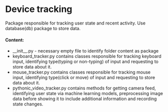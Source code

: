 # Device tracking

Package responsible for tracking user state and recent activity. Use database(db) package to store data.

#### Content:

- \_\_init\_\_.py - necessary empty file to identify folder content as package
- keyboard_tracker.py contains classes responsible for tracking keyboard input, identifying type(typing or non-typing) of input and requesting to store data about it.
- mouse_tracker.py contains classes responsible for tracking mouse input, identifying type(click or move) of input and requesting to store data about it.
- pythonic_video_tracker.py contains methods for getting camera feed, identifying user state via machine learning models, preprocessing image data before showing it  to include additional information and recording state changes. 

